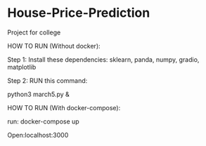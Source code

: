 # House-Price-Prediction
Project for college

HOW TO RUN (Without docker):

Step 1:
 Install these dependencies: sklearn, panda, numpy, gradio, matplotlib




Step 2:
RUN this command:

python3 march5.py &


HOW TO RUN (With docker-compose):

run: docker-compose up

Open:localhost:3000
